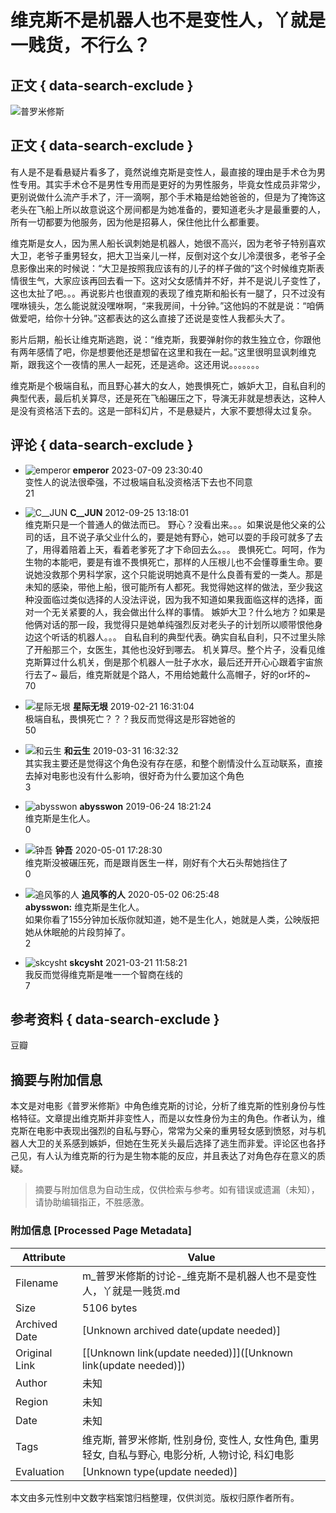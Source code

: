 # 维克斯不是机器人也不是变性人，丫就是一贱货，不行么？

## 正文 { data-search-exclude }


![普罗米修斯](https://img3.doubanio.com/view/photo/s_ratio_poster/public/p1548920463.jpg)

## 正文 { data-search-exclude }

有人是不是看悬疑片看多了，竟然说维克斯是变性人，最直接的理由是手术仓为男性专用。其实手术仓不是男性专用而是更好的为男性服务，毕竟女性成员非常少，更别说做什么流产手术了，汗一滴啊，那个手术箱是给她爸爸的，但是为了掩饰这老头在飞船上所以故意说这个房间都是为她准备的，要知道老头才是最重要的人，所有一切都要为他服务，因为他是招募人，保住他比什么都重要。

维克斯是女人，因为黑人船长讽刺她是机器人，她很不高兴，因为老爷子特别喜欢大卫，老爷子重男轻女，把大卫当亲儿一样，反倒对这个女儿冷漠很多，老爷子全息影像出来的时候说：“大卫是按照我应该有的儿子的样子做的”这个时候维克斯表情很生气，大家应该再回去看一下。这对父女感情并不好，并不是说儿子变性了，这也太扯了吧。。。再说影片也很直观的表现了维克斯和船长有一腿了，只不过没有嘿咻镜头，怎么能说就没嘿咻啊，“来我房间，十分钟。”这他妈的不就是说：“咱俩做爱吧，给你十分钟。”这都表达的这么直接了还说是变性人我都头大了。

影片后期，船长让维克斯逃跑，说：“维克斯，我要弹射你的救生独立仓，你跟他有两年感情了吧，你是想要他还是想留在这里和我在一起。”这里很明显讽刺维克斯，跟我这个一夜情的黑人一起死，还是逃命。这还用说。。。。。。。

维克斯是个极端自私，而且野心甚大的女人，她畏惧死亡，嫉妒大卫，自私自利的典型代表，最后机关算尽，还是死在飞船碾压之下，导演无非就是想表达，这种人是没有资格活下去的。这是一部科幻片，不是悬疑片，大家不要想得太过复杂。

## 评论 { data-search-exclude }

- ![emperor](https://img2.doubanio.com/icon/up45714296-1.jpg) **emperor** 2023-07-09 23:30:40  
  变性人的说法很牵强，不过极端自私没资格活下去也不同意  
  21

- ![C__JUN](https://img9.doubanio.com/icon/up2306494-174.jpg) **C\_\_JUN** 2012-09-25 13:18:01  
  维克斯只是一个普通人的做法而已。 野心？没看出来。。。如果说是他父亲的公司的话，且不说子承父业什么的，要是她有野心，她可以耍的手段可就多了去了，用得着陪着上天，看着老爹死了才下命回去么。。。 畏惧死亡。呵呵，作为生物的本能吧，要是有谁不畏惧死亡，那样的人压根儿也不会懂尊重生命。要说她没救那个男科学家，这个只能说明她真不是什么良善有爱的一类人。那是未知的感染，带他上船，很可能所有人都死。我觉得她这样的做法，至少我这种没面临过类似选择的人没法评说，因为我不知道如果我面临这样的选择，面对一个无关紧要的人，我会做出什么样的事情。 嫉妒大卫？什么地方？如果是他俩对话的那一段，我觉得只是她单纯强烈反对老头子的计划所以顺带恨他身边这个听话的机器人。。。 自私自利的典型代表。确实自私自利，只不过里头除了开船那三个，女医生，其他也没好到哪去。 机关算尽。整个片子，没看见维克斯算过什么机关，倒是那个机器人一肚子水水，最后还开开心心跟着宇宙旅行去了~ 最后，维克斯就是个路人，不用给她戴什么高帽子，好的or坏的~  
  70

- ![星际无垠](https://img9.doubanio.com/icon/up152147171-6.jpg) **星际无垠** 2019-02-21 16:31:04  
  极端自私，畏惧死亡？？？我反而觉得这是形容她爸的  
  50

- ![和云生](https://img3.doubanio.com/icon/up182529774-3.jpg) **和云生** 2019-03-31 16:32:32  
  其实我主要还是觉得这个角色没有存在感，和整个剧情没什么互动联系，直接去掉对电影也没有什么影响，很好奇为什么要加这个角色  
  3

- ![abysswon](https://img3.doubanio.com/icon/up4316847-2.jpg) **abysswon** 2019-06-24 18:21:24  
  维克斯是生化人。  
  0

- ![钟吾](https://img3.doubanio.com/icon/up53622488-3.jpg) **钟吾** 2020-05-01 17:28:30  
  维克斯没被碾压死，而是跟肖医生一样，刚好有个大石头帮她挡住了  
  0

- ![追风筝的人](https://img3.doubanio.com/icon/up170226474-2.jpg) **追风筝的人** 2020-05-02 06:25:48  
  **abysswon:** 维克斯是生化人。  
  如果你看了155分钟加长版你就知道，她不是生化人，她就是人类，公映版把她从休眠舱的片段剪掉了。  
  2

- ![skcysht](https://img3.doubanio.com/icon/up83640906-3.jpg) **skcysht** 2021-03-21 11:58:21  
  我反而觉得维克斯是唯一一个智商在线的  
  7

## 参考资料 { data-search-exclude }
豆瓣
<!-- tcd_original_link https://m.douban.com/movie/discussion/49029240 -->


## 摘要与附加信息

<!-- tcd_abstract -->
本文是对电影《普罗米修斯》中角色维克斯的讨论，分析了维克斯的性别身份与性格特征。文章提出维克斯并非变性人，而是以女性身份为主的角色。作者认为，维克斯在电影中表现出强烈的自私与野心，常常为父亲的重男轻女感到愤怒，对与机器人大卫的关系感到嫉妒，但她在生死关头最后选择了逃生而非爱。评论区也各抒己见，有人认为维克斯的行为是生物本能的反应，并且表达了对角色存在意义的质疑。
<!-- tcd_abstract_end -->

> 摘要与附加信息为自动生成，仅供检索与参考。如有错误或遗漏（未知），请协助编辑指正，不胜感激。

### 附加信息 [Processed Page Metadata]

| Attribute       | Value                                  |
|-----------------|----------------------------------------|
| Filename        | m_普罗米修斯的讨论-_维克斯不是机器人也不是变性人，丫就是一贱货.md                             |
| Size            | 5106 bytes                           |
| Archived Date   | [Unknown archived date(update needed)]                             |
| Original Link   | [[Unknown link(update needed)]]([Unknown link(update needed)])                       |
| Author          | 未知                               |
| Region          | 未知                               |
| Date            | 未知                                 |
| Tags            | 维克斯, 普罗米修斯, 性别身份, 变性人, 女性角色, 重男轻女, 自私与野心, 电影分析, 人物讨论, 科幻电影                                 |
| Evaluation            | [Unknown type(update needed)]                                 |
<!-- tcd_table_end -->

本文由多元性别中文数字档案馆归档整理，仅供浏览。版权归原作者所有。
